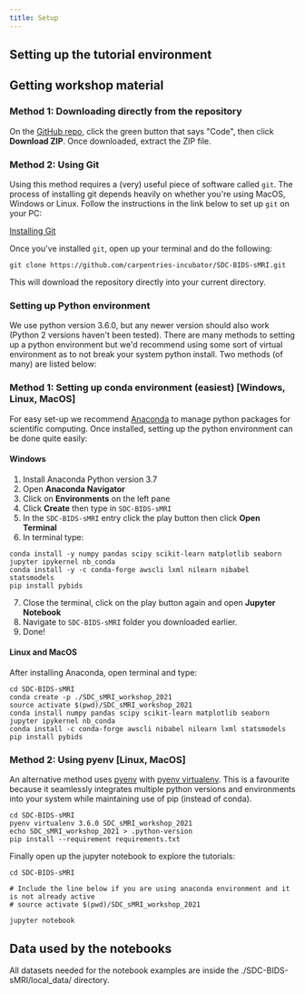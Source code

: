 ```yaml
---
title: Setup
---
```


## Setting up the tutorial environment

## Getting workshop material

### Method 1: Downloading directly from the repository

On the [GitHub repo](https://github.com/carpentries-incubator/SDC-BIDS-sMRI), click the green button that says "Code", then click **Download ZIP**. Once downloaded, extract the ZIP file.

### Method 2: Using Git

Using this method requires a (very) useful piece of software called <code>git</code>. The process of installing git depends heavily on whether you're using MacOS, Windows or Linux. Follow the instructions in the link below to set up <code>git</code> on your PC:

[Installing Git](https://git-scm.com/book/en/v2/Getting-Started-Installing-Git)

Once you've installed <code>git</code>, open up your terminal and do the following:

```
git clone https://github.com/carpentries-incubator/SDC-BIDS-sMRI.git
```

This will download the repository directly into your current directory.

### Setting up Python environment

We use python version 3.6.0, but any newer version should also work (Python 2 versions haven't been tested). There are many methods to setting up a python environment but we'd recommend using some sort of virtual environment as to not break your system python install. Two methods (of many) are listed below:

### Method 1: Setting up conda environment (easiest) [Windows, Linux, MacOS]

For easy set-up we recommend [Anaconda](https://www.anaconda.com/download/) to manage python packages for scientific computing. Once installed, setting up the python environment can be done quite easily:

#### Windows

1. Install Anaconda Python version 3.7
2. Open **Anaconda Navigator**
3. Click on **Environments** on the left pane
4. Click **Create** then type in <code>SDC-BIDS-sMRI</code>
5. In the <code>SDC-BIDS-sMRI</code> entry click the play button then click **Open Terminal**
6. In terminal type:

```
conda install -y numpy pandas scipy scikit-learn matplotlib seaborn jupyter ipykernel nb_conda 
conda install -y -c conda-forge awscli lxml nilearn nibabel statsmodels
pip install pybids
```

7. Close the terminal, click on the play button again and open **Jupyter Notebook**
8. Navigate to <code>SDC-BIDS-sMRI</code> folder you downloaded earlier.
9. Done!

#### Linux and MacOS

After installing Anaconda, open terminal and type:

```
cd SDC-BIDS-sMRI
conda create -p ./SDC_sMRI_workshop_2021
source activate $(pwd)/SDC_sMRI_workshop_2021
conda install numpy pandas scipy scikit-learn matplotlib seaborn jupyter ipykernel nb_conda 
conda install -c conda-forge awscli nibabel nilearn lxml statsmodels
pip install pybids
```

### Method 2: Using pyenv [Linux, MacOS]

An alternative method uses [pyenv](https://github.com/pyenv/pyenv) with [pyenv virtualenv](https://github.com/pyenv/pyenv-virtualenv). This is a favourite because it seamlessly integrates multiple python versions and environments into your system while maintaining use of pip (instead of conda).

```
cd SDC-BIDS-sMRI
pyenv virtualenv 3.6.0 SDC_sMRI_workshop_2021
echo SDC_sMRI_workshop_2021 > .python-version
pip install --requirement requirements.txt
```

Finally open up the jupyter notebook to explore the tutorials:

```
cd SDC-BIDS-sMRI

# Include the line below if you are using anaconda environment and it is not already active
# source activate $(pwd)/SDC_sMRI_workshop_2021

jupyter notebook

```

## Data used by the notebooks

All datasets needed for the notebook examples are inside the ./SDC-BIDS-sMRI/local\_data/ directory.

